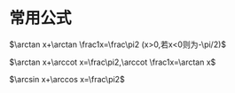 # 常用公式

$\newcommand{\arccot}{\mathrm{arccot}\,}$
<!-- 上面用于声明 arccot latex不自带arccot -->

$\arctan x+\arctan \frac1x=\frac\pi2 (x>0,若x<0则为-\pi/2)$

$\arctan x+\arccot x=\frac\pi2,\arccot \frac1x=\arctan x$

$\arcsin x+\arccos x=\frac\pi2$



